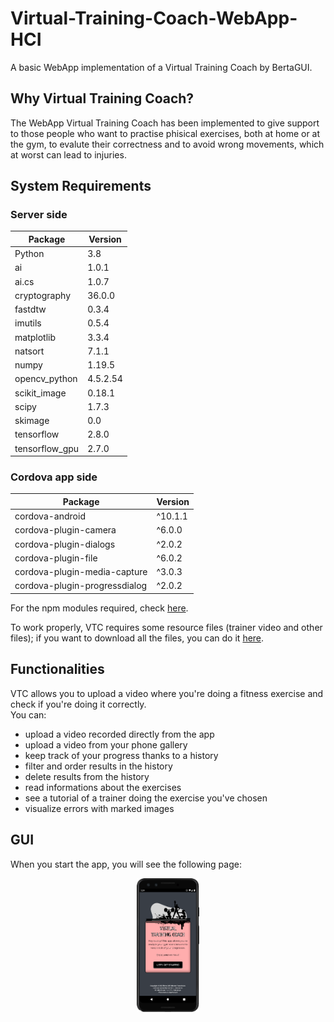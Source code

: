 # Virtual-Training-Coach-WebApp-HCI
A basic WebApp implementation of a Virtual Training Coach by BertaGUI.

## Why Virtual Training Coach? 
The WebApp Virtual Training Coach has been implemented to give support to those people who want to practise phisical exercises, both at home or at the gym, to evalute their correctness and to avoid wrong movements, which at worst can lead to injuries. 

## System Requirements 

### Server side
 
**Package** | **Version** 
---|--- 
Python | 3.8 
ai | 1.0.1
ai.cs | 1.0.7
cryptography | 36.0.0
fastdtw | 0.3.4
imutils | 0.5.4
matplotlib | 3.3.4
natsort | 7.1.1
numpy | 1.19.5
opencv_python | 4.5.2.54
scikit_image | 0.18.1
scipy | 1.7.3
skimage | 0.0
tensorflow | 2.8.0
tensorflow_gpu | 2.7.0

### Cordova app side

**Package** | **Version** 
---|--- 
cordova-android | ^10.1.1
cordova-plugin-camera | ^6.0.0
cordova-plugin-dialogs | ^2.0.2
cordova-plugin-file | ^6.0.2
cordova-plugin-media-capture | ^3.0.3
cordova-plugin-progressdialog | ^2.0.2

For the npm modules required, check [here](https://github.com/Nick22ll/Virtual-Training-Coach-App-HCI/blob/main/App/package-lock.json). <br>

To work properly, VTC requires some resource files (trainer video and other files); if you want to download all the files, you can do it [here]().

## Functionalities
VTC allows you to upload a video where you're doing a fitness exercise and check if you're doing it correctly. <br>
You can:
- upload a video recorded directly from the app
- upload a video from your phone gallery
- keep track of your progress thanks to a history
- filter and order results in the history
- delete results from the history
- read informations about the exercises
- see a tutorial of a trainer doing the exercise you've chosen
- visualize errors with marked images

## GUI
When you start the app, you will see the following page:
<p align="center"><img src=sample_images/homepage.png width="20%"></p>






